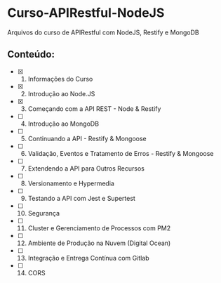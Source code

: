 # Curso-APIRestful-NodeJS
Arquivos do curso de APIRestful com NodeJS, Restify e MongoDB

## Conteúdo:

- [x] 1. Informações do Curso
- [x] 2. Introdução ao Node.JS
- [x] 3. Começando com a API REST - Node & Restify
- [ ] 4. Introdução ao MongoDB
- [ ] 5. Continuando a API - Restify & Mongoose
- [ ] 6. Validação, Eventos e Tratamento de Erros - Restify & Mongoose
- [ ] 7. Extendendo a API para Outros Recursos
- [ ] 8. Versionamento e Hypermedia
- [ ] 9. Testando a API com Jest e Supertest
- [ ] 10. Segurança
- [ ] 11. Cluster e Gerenciamento de Processos com PM2
- [ ] 12. Ambiente de Produção na Nuvem (Digital Ocean)
- [ ] 13. Integração e Entrega Contínua com Gitlab
- [ ] 14. CORS
